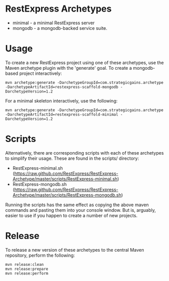 RestExpress Archetypes
======================

* minimal - a minimal RestExpress server
* mongodb - a mongodb-backed service suite.

Usage
=====
To create a new RestExpress project using one of these archetypes, use the Maven archetype plugin with the 'generate' goal.  To create a mongodb-based project interactively:

```
mvn archetype:generate -DarchetypeGroupId=com.strategicgains.archetype -DarchetypeArtifactId=restexpress-scaffold-mongodb -DarchetypeVersion=1.2
```

For a minimal skeleton interactively, use the following:
```
mvn archetype:generate -DarchetypeGroupId=com.strategicgains.archetype -DarchetypeArtifactId=restexpress-scaffold-minimal -DarchetypeVersion=1.2
```

Scripts
=======
Alternatively, there are corresponding scripts with each of these archetypes to simplify their usage.  These are found in the scripts/ directory:

* RestExpress-minimal.sh (https://raw.github.com/RestExpress/RestExpress-Archetype/master/scripts/RestExpress-minimal.sh)
* RestExpress-mongodb.sh (https://raw.github.com/RestExpress/RestExpress-Archetype/master/scripts/RestExpress-mongodb.sh)

Running the scripts has the same effect as copying the above maven commands and pasting them into your console window.  But is, arguably, easier to use if you happen to create a number of new projects.

Release
=======
To release a new version of these archetypes to the central Maven repository, perform the following:
```
mvn release:clean
mvn release:prepare
mvn release:perform
```
